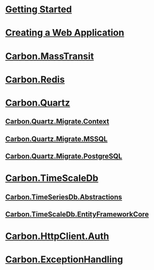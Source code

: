 ﻿# [Getting Started](_getting_started.md)
# [Creating a Web Application](creating_webapi.md)
# [Carbon.MassTransit](api/Carbon.MassTransit/readme.md)
# [Carbon.Redis](api/Carbon.Redis/readme.md)
# [Carbon.Quartz](api/Carbon.Quartz/readme.md)
## [Carbon.Quartz.Migrate.Context](api/Carbon.Quartz.Migrate.Context/readme.md)
## [Carbon.Quartz.Migrate.MSSQL](api/Carbon.Quartz.Migrate.MSSQL/readme.md)
## [Carbon.Quartz.Migrate.PostgreSQL](api/Carbon.Quartz.Migrate.PostgreSQL/readme.md)
# [Carbon.TimeScaleDb](api/Carbon.TimeScaleDb/readme.md)
## [Carbon.TimeSeriesDb.Abstractions](api/Carbon.TimeSeriesDb.Abstractions/readme.md)
## [Carbon.TimeScaleDb.EntityFrameworkCore](api/Carbon.TimeScaleDb.EntityFrameworkCore/readme.md)
# [Carbon.HttpClient.Auth](api/Carbon.HttpClient.Auth/readme.md)
# [Carbon.ExceptionHandling](api/Carbon.ExceptionHandling/readme.md)